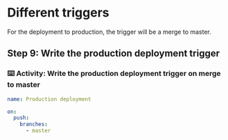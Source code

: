 # Different triggers

For the deployment to production, the trigger will be a merge to master.

## Step 9: Write the production deployment trigger

### :keyboard: Activity: Write the production deployment trigger on merge to master

```yml
name: Production deployment

on: 
  push:
    branches:
      - master
```